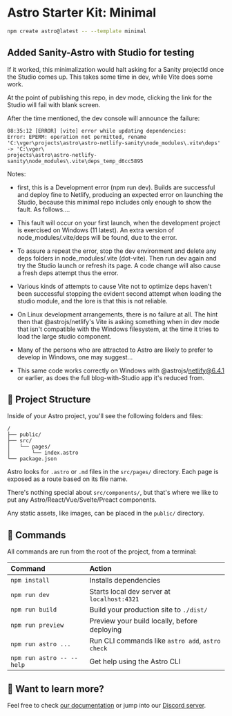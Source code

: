 # Astro Starter Kit: Minimal

```sh
npm create astro@latest -- --template minimal
```
## Added Sanity-Astro with Studio for testing

If it worked, this minimalization would halt asking for a Sanity projectId once the Studio comes up. This takes some time in dev, while Vite does some work.

At the point of publishing this repo, in dev mode, clicking the link for the Studio will fail with blank screen.

After the time mentioned, the dev console will announce the failure:

```
08:35:12 [ERROR] [vite] error while updating dependencies:
Error: EPERM: operation not permitted, rename 'C:\vger\projects\astro\astro-netlify-sanity\node_modules\.vite\deps' -> 'C:\vger\
projects\astro\astro-netlify-sanity\node_modules\.vite\deps_temp_d6cc5895
```

Notes: 

- first, this is a Development error (npm run dev). Builds are successful and deploy fine to Netlify, producing an expected error on launching the Studio, because this minimal repo includes only enough to show the fault. As follows....

- This fault will occur on your first launch, when the development project is exercised on Windows (11 latest). An extra version of node_modules/.vite/deps will be found, due to the error.


- To assure a repeat the error, stop the dev environment and delete any deps folders in node_modules/.vite (dot-vite). Then run dev again and try the Studio launch or refresh its page. A code change will also cause a fresh deps attempt thus the error.


- Various kinds of attempts to cause Vite not to optimize deps haven't been successful stopping the evident second attempt when loading the studio module, and the lore is that this is not reliable.


- On Linux development arrangements, there is no failure at all. The hint then that @astrojs/netlify's Vite is asking something when in dev mode that isn't compatible with the Windows filesystem, at the time it tries to load the large studio component.


- Many of the persons who are attracted to Astro are likely to prefer to develop in Windows, one may suggest...


- This same code works correctly on Windows with @astrojs/netlify@6.4.1 or earlier, as does the full blog-with-Studio app it's reduced from.

## 🚀 Project Structure

Inside of your Astro project, you'll see the following folders and files:

```text
/
├── public/
├── src/
│   └── pages/
│       └── index.astro
└── package.json
```

Astro looks for `.astro` or `.md` files in the `src/pages/` directory. Each page is exposed as a route based on its file name.

There's nothing special about `src/components/`, but that's where we like to put any Astro/React/Vue/Svelte/Preact components.

Any static assets, like images, can be placed in the `public/` directory.

## 🧞 Commands

All commands are run from the root of the project, from a terminal:

| Command                   | Action                                           |
| :------------------------ | :----------------------------------------------- |
| `npm install`             | Installs dependencies                            |
| `npm run dev`             | Starts local dev server at `localhost:4321`      |
| `npm run build`           | Build your production site to `./dist/`          |
| `npm run preview`         | Preview your build locally, before deploying     |
| `npm run astro ...`       | Run CLI commands like `astro add`, `astro check` |
| `npm run astro -- --help` | Get help using the Astro CLI                     |

## 👀 Want to learn more?

Feel free to check [our documentation](https://docs.astro.build) or jump into our [Discord server](https://astro.build/chat).
